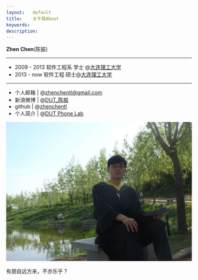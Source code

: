 ```yaml
---
layout:   default
title:    关于我About 
keywords: 
description: 
---
```

  
**Zhen Chen**(陈振)

---
- 2009 - 2013 软件工程系 学士 @[大连理工大学](http://www.dlut.edu.cn/)   
- 2013 - now 软件工程 硕士@[大连理工大学](http://www.dlut.edu.cn/)   

----
- 个人邮箱 | @[zhenchentl@gmail.com](zhenchentl@gmail.com "zhenchentl@gmail.com")   
- 新浪微博 | @[DUT_陈振](http://weibo.com/markchentl "http://weibo.com/markchentl")   
- github | @[zhenchentl](https://github.com/zhenchentl "https://github.com/zhenchentl")
- 个人简介 | @[DUT Phone Lab](http://dutphonelab.org/zhenchen/)

![](/img/face.jpg)


<div class="alert alert-success">有朋自远方来，不亦乐乎？</div>
<!-- UY BEGIN -->
<div id="uyan_frame"></div>
<!-- UY END -->
